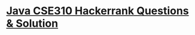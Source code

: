 <html>
   
   <h1><a href="https://javacse310hackerrank.netlify.app/">Java CSE310 Hackerrank Questions & Solution</h1>
   
</html>



